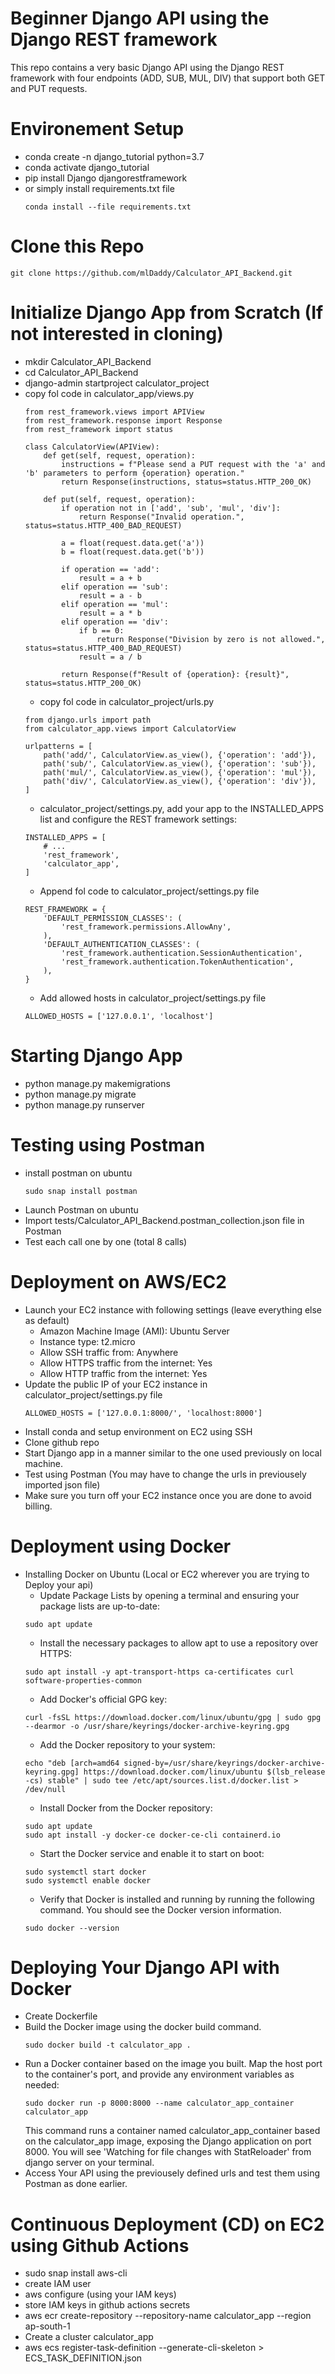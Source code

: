 # Beginner Django API using the Django REST framework
This repo contains a very basic Django API using the Django REST framework with four endpoints (ADD, SUB, MUL, DIV) that support both GET and PUT requests.

# Environement Setup
- conda create -n django_tutorial python=3.7
- conda activate django_tutorial
- pip install Django djangorestframework
- or simply install requirements.txt file
    ```
    conda install --file requirements.txt
    ```

# Clone this Repo
```
git clone https://github.com/mlDaddy/Calculator_API_Backend.git
```

# Initialize Django App from Scratch (If not interested in cloning)
- mkdir Calculator_API_Backend
- cd Calculator_API_Backend
- django-admin startproject calculator_project
- copy fol code in calculator_app/views.py
    ```
    from rest_framework.views import APIView
    from rest_framework.response import Response
    from rest_framework import status

    class CalculatorView(APIView):
        def get(self, request, operation):
            instructions = f"Please send a PUT request with the 'a' and 'b' parameters to perform {operation} operation."
            return Response(instructions, status=status.HTTP_200_OK)

        def put(self, request, operation):
            if operation not in ['add', 'sub', 'mul', 'div']:
                return Response("Invalid operation.", status=status.HTTP_400_BAD_REQUEST)

            a = float(request.data.get('a'))
            b = float(request.data.get('b'))

            if operation == 'add':
                result = a + b
            elif operation == 'sub':
                result = a - b
            elif operation == 'mul':
                result = a * b
            elif operation == 'div':
                if b == 0:
                    return Response("Division by zero is not allowed.", status=status.HTTP_400_BAD_REQUEST)
                result = a / b

            return Response(f"Result of {operation}: {result}", status=status.HTTP_200_OK)

    ```
    - copy fol code in calculator_project/urls.py
    ```
    from django.urls import path
    from calculator_app.views import CalculatorView

    urlpatterns = [
        path('add/', CalculatorView.as_view(), {'operation': 'add'}),
        path('sub/', CalculatorView.as_view(), {'operation': 'sub'}),
        path('mul/', CalculatorView.as_view(), {'operation': 'mul'}),
        path('div/', CalculatorView.as_view(), {'operation': 'div'}),
    ]
    ```
    - calculator_project/settings.py, add your app to the INSTALLED_APPS list and configure the REST framework settings:
    ```
    INSTALLED_APPS = [
        # ...
        'rest_framework',
        'calculator_app',
    ]
    ```
    - Append fol code to calculator_project/settings.py file
    ```
    REST_FRAMEWORK = {
        'DEFAULT_PERMISSION_CLASSES': (
            'rest_framework.permissions.AllowAny',
        ),
        'DEFAULT_AUTHENTICATION_CLASSES': (
            'rest_framework.authentication.SessionAuthentication',
            'rest_framework.authentication.TokenAuthentication',
        ),
    }
    ```
    - Add allowed hosts in calculator_project/settings.py file
    ```
    ALLOWED_HOSTS = ['127.0.0.1', 'localhost']
    ```

# Starting Django App
- python manage.py makemigrations
- python manage.py migrate
- python manage.py runserver

# Testing using Postman
- install postman on ubuntu
    ```
    sudo snap install postman
    ```
- Launch Postman on ubuntu
- Import tests/Calculator_API_Backend.postman_collection.json file in Postman
- Test each call one by one (total 8 calls)

# Deployment on AWS/EC2
- Launch your EC2 instance with following settings (leave everything else as default)
    - Amazon Machine Image (AMI): Ubuntu Server
    - Instance type: t2.micro
    - Allow SSH traffic from: Anywhere
    - Allow HTTPS traffic from the internet: Yes
    - Allow HTTP traffic from the internet: Yes
- Update the public IP of your EC2 instance in calculator_project/settings.py file
    ```
    ALLOWED_HOSTS = ['127.0.0.1:8000/', 'localhost:8000']
    ```
- Install conda and setup environment on EC2 using SSH
- Clone github repo
- Start Django app in a manner similar to the one used previously on local machine.
- Test using Postman (You may have to change the urls in previousely imported json file)
- Make sure you turn off your EC2 instance once you are done to avoid billing.

# Deployment using Docker
- Installing Docker on Ubuntu (Local or EC2 wherever you are trying to Deploy your api)
    - Update Package Lists by opening a terminal and ensuring your package lists are up-to-date:
    ```
    sudo apt update
    ```
    - Install the necessary packages to allow apt to use a repository over HTTPS:
    ```
    sudo apt install -y apt-transport-https ca-certificates curl software-properties-common
    ``` 
    - Add Docker's official GPG key:
    ``` 
    curl -fsSL https://download.docker.com/linux/ubuntu/gpg | sudo gpg --dearmor -o /usr/share/keyrings/docker-archive-keyring.gpg
    ``` 
    - Add the Docker repository to your system:
    ``` 
    echo "deb [arch=amd64 signed-by=/usr/share/keyrings/docker-archive-keyring.gpg] https://download.docker.com/linux/ubuntu $(lsb_release -cs) stable" | sudo tee /etc/apt/sources.list.d/docker.list > /dev/null
    ``` 
    - Install Docker from the Docker repository:
    ``` 
    sudo apt update
    sudo apt install -y docker-ce docker-ce-cli containerd.io
    ```
    - Start the Docker service and enable it to start on boot:
    ``` 
    sudo systemctl start docker
    sudo systemctl enable docker
    ``` 
    - Verify that Docker is installed and running by running the following command. You should see the Docker version information.
    ``` 
    sudo docker --version
    ```
# Deploying Your Django API with Docker
- Create Dockerfile
- Build the Docker image using the docker build command.
    ```
    sudo docker build -t calculator_app .
- Run a Docker container based on the image you built. Map the host port to the container's port, and provide any environment variables as needed:
    ```
    sudo docker run -p 8000:8000 --name calculator_app_container calculator_app
    ```
    This command runs a container named calculator_app_container based on the calculator_app image, exposing the Django application on port 8000. You will see 'Watching for file changes with StatReloader' from django server on your terminal.
- Access Your API using the previousely defined urls and test them using Postman as done earlier.

# Continuous Deployment (CD) on EC2 using Github Actions
- sudo snap install aws-cli
- create IAM user
- aws configure (using your IAM keys)
- store IAM keys in github actions secrets
- aws ecr create-repository --repository-name calculator_app --region ap-south-1
- Create a cluster calculator_app
- aws ecs register-task-definition --generate-cli-skeleton > ECS_TASK_DEFINITION.json
